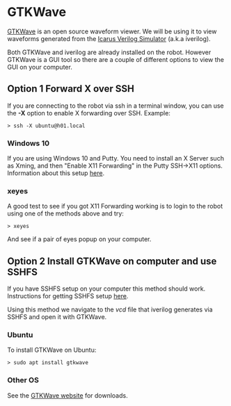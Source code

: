 # GTKWave

[GTKWave](http://gtkwave.sourceforge.net/) is an open source waveform viewer.  We
will be using it to view waveforms generated from the [Icarus Verilog
Simulator](http://iverilog.icarus.com/) (a.k.a iverilog).

Both GTKWave and iverilog are already installed on the robot.  However GTKWave is a
GUI tool so there are a couple of different options to view the GUI on your computer.

## Option 1 Forward X over SSH

If you are connecting to the robot via ssh in a terminal window, you can use the
__-X__ option to enable X forwarding over SSH.  Example:

```
> ssh -X ubuntu@h01.local
```

### Windows 10

If you are using Windows 10 and Putty.  You need to install an X Server such as
Xming, and then "Enable X11 Forwarding" in the Putty SSH->X11 options.  Information
about this setup [here](https://askubuntu.com/questions/971171/how-to-use-putty-to-get-x11-connections-over-ssh-from-windows-to-ubuntu).

### xeyes

A good test to see if you got X11 Forwarding working is to login to the robot using
one of the methods above and try:

```
> xeyes
```

And see if a pair of eyes popup on your computer.

## Option 2 Install GTKWave on computer and use SSHFS

If you have SSHFS setup on your computer this method should work.  Instructions for
getting SSHFS setup [here](sshfs.md).

Using this method we navigate to the _vcd_ file that iverilog generates via SSHFS and open it
with GTKWave.

### Ubuntu

To install GTKWave on Ubuntu:

```
> sudo apt install gtkwave
```

### Other OS

See the [GTKWave website](http://gtkwave.sourceforge.net/) for downloads.


